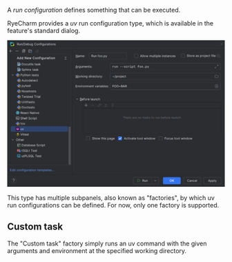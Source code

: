 A <i>run configuration</i> defines something that can be executed.

RyeCharm provides a <i>uv</i> run configuration type,
which is available in the feature's standard dialog.

![](../assets/uv-run-configurations-demo-custom-task-dialog.png)

This type has multiple subpanels, also known as "factories",
by which uv run configurations can be defined.
For now, only one factory is supported.


## Custom task

The "Custom task" factory simply runs an uv command with the given arguments
and environment at the specified working directory.
